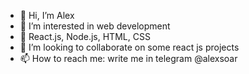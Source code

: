 - 👋 Hi, I’m Alex
- 👀 I’m interested in web development
- 🌱 React.js, Node.js, HTML, CSS
- 💞️ I’m looking to collaborate on some react js projects
- 📫 How to reach me: write me in telegram @alexsoar

<!---
alexsoar/alexsoar is a ✨ special ✨ repository because its `README.md` (this file) appears on your GitHub profile.
You can click the Preview link to take a look at your changes.
--->
